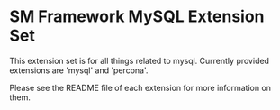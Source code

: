 # SM Framework MySQL Extension Set

This extension set is for all things related to mysql.
Currently provided extensions are 'mysql' and 'percona'.

Please see the README file of each extension for more information on them.

